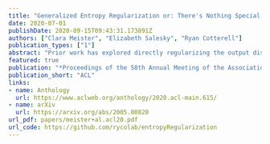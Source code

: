 ```yaml
---
title: "Generalized Entropy Regularization or: There's Nothing Special about Label Smoothing"
date: 2020-07-01
publishDate: 2020-09-15T09:43:31.173891Z
authors: ["Clara Meister", "Elizabeth Salesky", "Ryan Cotterell"]
publication_types: ["1"]
abstract: "Prior work has explored directly regularizing the output distributions of probabilistic models to alleviate peaky (i.e. over-confident) predictions, a common sign of overfitting. This class of techniques, of which label smoothing is one, has a connection to entropy regularization. Despite the consistent success of label smoothing across architectures and data sets in language generation tasks, two problems remain open: (1) there is little understanding of the underlying effects entropy regularizers have on models, and (2) the full space of entropy regularization techniques is largely unexplored. We introduce a parametric family of entropy regularizers, which includes label smoothing as a special case, and use it to gain a better understanding of the relationship between the entropy of a model and its performance on language generation tasks. We also find that variance in model performance can be explained largely by the resulting entropy of the model. Lastly, we find that label smoothing provably does not allow for sparsity in an output distribution, an undesirable property for language generation models, and therefore advise the use of other entropy regularization methods in its place. Our code is available online at https://github.com/rycolab/entropyRegularization."
featured: true
publication: "*Proceedings of the 58th Annual Meeting of the Association for Computational Linguistics*"
publication_short: "ACL"
links:
- name: Anthology
  url: https://www.aclweb.org/anthology/2020.acl-main.615/
- name: arXiv
  url: https://arxiv.org/abs/2005.00820
url_pdf: papers/meister+al.acl20.pdf
url_code: https://github.com/rycolab/entropyRegularization
---
```



